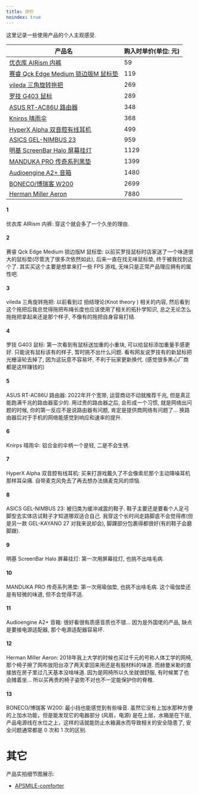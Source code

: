 ```yaml
---
title: 评价
noindex: true
---
```


这里记录一些使用产品的个人主观感受. 

| 产品名 | 购入时单价(单位: 元) |
|---|---|
| [优衣库 AIRism 内裤](#1) | 59  |
| [赛睿 Qck Edge Medium 锁边版M 鼠标垫](#2) | 119  |
| [vileda 三角旋转拖把](#3) | 269  |
| [罗技 G403 鼠标](#4) | 289  |
| [ASUS RT-AC86U 路由器](#5) | 348  |
| [Knirps 晴雨伞](#6) | 368  |
| [HyperX Alpha 双音腔有线耳机](#7) | 499  |
| [ASICS GEL-NIMBUS 23](#8) | 959  |
| [明基 ScreenBar Halo 屏幕挂灯](#9) | 1129  |
| [MANDUKA PRO 传奇系列黑垫](#10) | 1399  |
| [Audioengine A2+ 音箱](#11) | 1480  |
| [BONECO/博瑞客 W200](#13) | 2699  |
| [Herman Miller Aeron](#12) | 7880  |

#### 1

优衣库 AIRism 内裤: 穿这个就会多了一个久坐的理由. 

#### 2

赛睿 Qck Edge Medium 锁边版M 鼠标垫: 以前买罗技鼠标时店家送了一个味道很大的鼠标垫(尽管洗了很多次依然如此), 后来一直在找无味鼠标垫, 终于被我找到这个了. 其实买这个主要是想拿来打一些 FPS 游戏, 无味只是正常产品理应拥有的属性吧.

#### 3

vileda 三角旋转拖把: 以前看到过 扭结理论(Knot theory
) 相关的内容, 然后看到这个拖把后我总觉得拖把布绳长度也应该使用了相关的拓扑学知识, 总之无论怎么拖拖把拿起来还是那个样子, 不像有的拖把自身容易打结. 

#### 4

罗技 G403 鼠标: 第一次看到有鼠标送加重的小重块, 可以给鼠标添加重量手感更好. 只能说有鼠标该有的样子, 暂时挑不出什么问题. 看有网友说罗技有的新鼠标把光栅滚轮去掉了, 因为这玩意不容易坏, 不利于玩家更新换代. (感觉很多黑心厂商都是这样赚钱的)

#### 5

ASUS RT-AC86U 路由器: 2022年开个宽带, 运营商动不动就推荐千兆, 但是真正能跑满千兆的路由器蛮少的. 用过贵的路由器之后, 会形成一个习惯, 就是网络出问题的时候, 你的第一反应不是说路由器有问题, 肯定是提供商网络有问题了... 换路由器后对于手机的网络能感觉到响应和速率的提升.

#### 6

Knirps 晴雨伞: 铝合金的伞柄一个是轻, 二是不会生锈. 

#### 7

HyperX Alpha 双音腔有线耳机: 买来打游戏戴久了不会像索尼那个主动降噪耳机那样耳朵痛. 自带麦克风免去了再去想办法搞麦克风的烦恼.

#### 8

ASICS GEL-NIMBUS 23: 被归类为缓冲减震的鞋子. 鞋子主要还是要看个人足弓脚型去实体店试鞋子才知道哪双适合自己. 我穿这个长时间走路脚底不会觉得疼(但是另一款 GEL-KAYANO 27 对我来说却会), 脚踝部分包裹得都很好(有的鞋子会磨脚跟).

#### 9

明基 ScreenBar Halo 屏幕挂灯: 第一次用屏幕挂灯, 也挑不出啥毛病.

#### 10

MANDUKA PRO 传奇系列黑垫: 第一次用瑜伽垫, 也挑不出啥毛病. 这个瑜伽垫还是有轻微的味道, 但不会觉得不适. 

#### 11

Audioengine A2+ 音箱: 很好看很有质感音质也不错... 因为是外国佬的产品, 缺点是要接电源适配器, 那个电源适配器容易坏.

#### 12

Herman Miller Aeron: 2018年我上大学的时候也买过千元的号称人体工学的网椅, 那个椅子擦了网布放阳台凉了两天拿回来用还是有股材料的味道. 而赫曼米勒的直接放在房子里过几天基本没啥味道. 因为是网椅所以久坐就很舒服, 有时候累了也会摊着坐... 所以买再贵的椅子姿势不对也不一定能保护你的脊椎.

#### 13

BONECO/博瑞客 W200: 最小挡也能感觉到有些噪音. 虽然它没有上加水那种方便的上加水功能，但是能发现它的电器部分 (风扇，电源) 是在上层，水箱是在下层, 产品电源线在水位之上，这样的话就能防止水箱漏水而导致相关的安全隐患了, 安全问题通常都是 0 次和 1 次的区别.

# 其它

产品实拍细节图展示:

- [APSMILE-comforter](/review/APSMILE-comforter.html)
